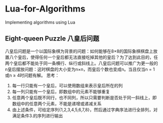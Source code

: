 # Lua-for-Algorithms
Implementing algorithms using Lua

## Eight-queen Puzzle 八皇后问题
八皇后问题是一个以国际象棋为背景的问题：如何能够在8×8的国际象棋棋盘上放置八个皇后，使得任何一个皇后都无法直接吃掉其他的皇后？为了达到此目的，任两个皇后都不能处于同一条横行、纵行或斜线上。八皇后问题可以推广为更一般的n皇后摆放问题：这时棋盘的大小变为n×n，而皇后个数也变成n。当且仅当n = 1或n ≥ 4时问题有解。
思考：
1. 每一行只能有一个皇后，可以使用数组来表示皇后所在的列
2. 每一列只能有一个皇后，即数组中的元素不能够重复
3. 任意两个皇后既不同行，也不同列，所以只需要判断是否处于同一斜线上，即数组中的任意两个元素，不能是递增或递减关系
4. 由上述条件，可给定序列{1,2,3,4,5,6,7,8}，然后通过字典序法进行全排列，对满足条件3.的序列进行输出
